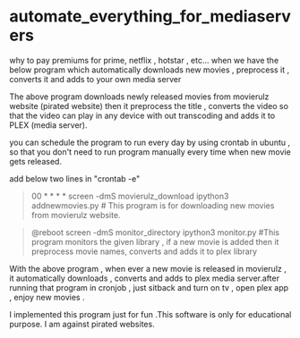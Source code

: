 # automate_everything_for_mediaservers
why to pay premiums for prime, netflix , hotstar , etc... when we have the below program which automatically downloads new movies , preprocess it , converts it and adds to your own media server

The above program downloads newly released movies from movierulz website (pirated website) then it preprocess the title , converts the video so that the video can play in any device with out transcoding and adds it to PLEX (media server). 

you can schedule the program to run every day by using crontab in ubuntu  , so that you don't need to run program manually every time when new movie gets released. 

add below two lines in "crontab -e"
>00 * * * * screen -dmS movierulz_download ipython3 addnewmovies.py  # This program is for downloading new movies from movierulz website.

>@reboot screen -dmS monitor_directory ipython3 monitor.py #This program monitors the given library , if a new movie is added then it preprocess movie names, converts and adds it to plex library 

With the above program , when ever a new movie is released in movierulz , it automatically downloads , converts  and adds to plex media server.after running that program in cronjob , just sitback and turn on tv , open plex app , enjoy new movies . 


I implemented this program just for fun .This software is only for educational purpose. I am against pirated websites.

